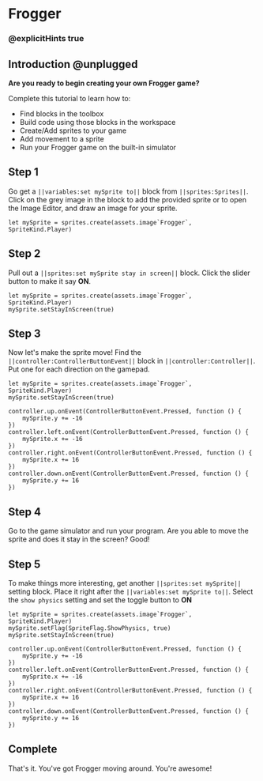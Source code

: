 # Frogger

### @explicitHints true

## Introduction @unplugged

**Are you ready to begin creating your own Frogger game?**

Complete this tutorial to learn how to:
- Find blocks in the toolbox
- Build code using those blocks in the workspace
- Create/Add sprites to your game
- Add movement to a sprite
- Run your Frogger game on the built-in simulator

## Step 1

 Go get a ``||variables:set mySprite to||`` block from ``||sprites:Sprites||``.
 Click on the grey image in the block to add the provided sprite or to open the Image Editor, and draw an image
 for your sprite.

 ```blocks
 let mySprite = sprites.create(assets.image`Frogger`, SpriteKind.Player)
 ```

## Step 2

Pull out a ``||sprites:set mySprite stay in screen||`` block. Click the slider button to make it say **ON**.

```blocks
let mySprite = sprites.create(assets.image`Frogger`, SpriteKind.Player)
mySprite.setStayInScreen(true)
```

## Step 3

Now let's make the sprite move! Find the ``||controller:ControllerButtonEvent||`` block
in ``||controller:Controller||``. Put one for each direction on the gamepad.

```blocks
let mySprite = sprites.create(assets.image`Frogger`, SpriteKind.Player)
mySprite.setStayInScreen(true)

controller.up.onEvent(ControllerButtonEvent.Pressed, function () {
    mySprite.y += -16
})
controller.left.onEvent(ControllerButtonEvent.Pressed, function () {
    mySprite.x += -16
})
controller.right.onEvent(ControllerButtonEvent.Pressed, function () {
    mySprite.x += 16
})
controller.down.onEvent(ControllerButtonEvent.Pressed, function () {
    mySprite.y += 16
})
```

## Step 4

Go to the game simulator and run your program. Are you able to move the sprite 
and does it stay in the screen? Good!

## Step 5

To make things more interesting, get another ``||sprites:set mySprite||`` setting block.
Place it right after the ``||variables:set mySprite to||``. Select the ``show physics`` setting
and set the toggle button to **ON**

```blocks
let mySprite = sprites.create(assets.image`Frogger`, SpriteKind.Player)
mySprite.setFlag(SpriteFlag.ShowPhysics, true)
mySprite.setStayInScreen(true)

controller.up.onEvent(ControllerButtonEvent.Pressed, function () {
    mySprite.y += -16
})
controller.left.onEvent(ControllerButtonEvent.Pressed, function () {
    mySprite.x += -16
})
controller.right.onEvent(ControllerButtonEvent.Pressed, function () {
    mySprite.x += 16
})
controller.down.onEvent(ControllerButtonEvent.Pressed, function () {
    mySprite.y += 16
})
```

## Complete

That's it. You've got Frogger moving around. You're awesome!
